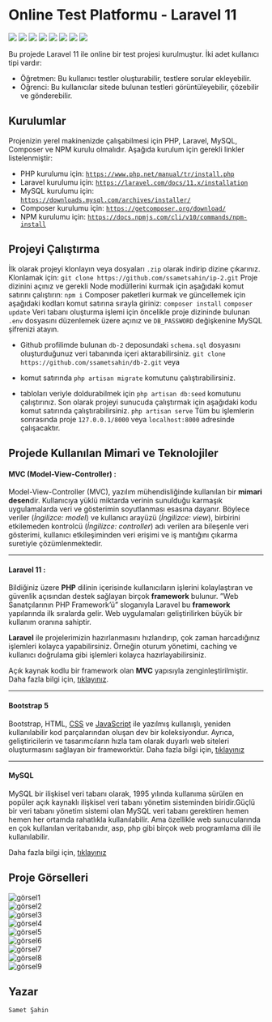 ﻿# Online Test Platformu - Laravel 11
![](https://img.shields.io/badge/HTML5-E34F26?style=for-the-badge&logo=html5&logoColor=white)
![](https://img.shields.io/badge/CSS3-1572B6?style=for-the-badge&logo=css3&logoColor=white)
![](https://img.shields.io/badge/JavaScript-F7DF1E?style=for-the-badge&logo=javascript&logoColor=black)
![](https://img.shields.io/badge/PHP-777BB4?style=for-the-badge&logo=php&logoColor=white)
![](https://img.shields.io/badge/MySQL-00000F?style=for-the-badge&logo=mysql&logoColor=white)
![](https://img.shields.io/badge/npm-CB3837?style=for-the-badge&logo=npm&logoColor=white)
![](https://img.shields.io/badge/Bootstrap-563D7C?style=for-the-badge&logo=bootstrap&logoColor=white)
![](https://img.shields.io/badge/Laravel-FF2D20?style=for-the-badge&logo=laravel&logoColor=white)

Bu projede Laravel 11 ile online bir test projesi kurulmuştur. İki adet kullanıcı tipi vardır:
- Öğretmen: Bu kullanıcı testler oluşturabilir, testlere sorular ekleyebilir.
- Öğrenci: Bu kullanıcılar sitede bulunan testleri görüntüleyebilir, çözebilir ve gönderebilir.
## Kurulumlar

Projenizin yerel makinenizde çalışabilmesi için PHP, Laravel, MySQL, Composer ve NPM kurulu olmalıdır. Aşağıda kurulum için gerekli linkler listelenmiştir:

- PHP kurulumu için: [`https://www.php.net/manual/tr/install.php`](https://www.php.net/manual/tr/install.php)
- Laravel kurulumu için: [`https://laravel.com/docs/11.x/installation`](https://laravel.com/docs/11.x/installation)
- MySQL kurulumu için: [`https://downloads.mysql.com/archives/installer/`](https://downloads.mysql.com/archives/installer/)
- Composer kurulumu için: [`https://getcomposer.org/download/`](https://getcomposer.org/download/)
- NPM kurulumu için: [`https://docs.npmjs.com/cli/v10/commands/npm-install`](https://docs.npmjs.com/cli/v10/commands/npm-install)

## Projeyi Çalıştırma
İlk olarak projeyi klonlayın veya dosyaları `.zip` olarak indirip dizine çıkarınız. Klonlamak için:
`git clone https://github.com/ssametsahin/ip-2.git`
Proje dizinini açınız ve gerekli Node modüllerini kurmak için aşağıdaki komut satırını çalıştırın:
`npm i`
Composer paketleri kurmak ve güncellemek için aşağıdaki kodları komut satırına sırayla giriniz:
`composer install`
`composer update`
Veri tabanı oluşturma işlemi için öncelikle proje dizininde bulunan `.env` dosyasını düzenlemek üzere açınız ve `DB_PASSWORD` değişkenine MySQL şifrenizi atayın.
- Github profilimde bulunan `db-2` deposundaki `schema.sql` dosyasını oluşturduğunuz veri tabanında içeri aktarabilirsiniz.
`git clone https://github.com/ssametsahin/db-2.git`
veya

- komut satırında `php artisan migrate` komutunu çalıştırabilirsiniz.

- tabloları veriyle doldurabilmek için `php artisan db:seed` komutunu çalıştırınız.
Son olarak projeyi sunucuda çalıştırmak için aşağıdaki kodu komut satırında çalıştırabilirsiniz.
`php artisan serve`
Tüm bu işlemlerin sonrasında proje `127.0.0.1/8000` veya `localhost:8000` adresinde çalışacaktır.
## Projede Kullanılan Mimari ve Teknolojiler

#### **MVC (Model-View-Controller) :**
Model-View-Controller (MVC), yazılım mühendisliğinde kullanılan bir **mimari desen**dir. Kullanıcıya yüklü miktarda verinin sunulduğu karmaşık uygulamalarda veri ve gösterimin soyutlanması esasına dayanır. Böylece veriler (*İngilizce: model*) ve kullanıcı arayüzü (*İngilizce: view*), birbirini etkilemeden kontrolcü (*İngilizce: controller*) adı verilen ara bileşenle veri gösterimi, kullanıcı etkileşiminden veri erişimi ve iş mantığını çıkarma suretiyle çözümlenmektedir.
<hr>

#### **Laravel 11 :**
Bildiğiniz üzere **PHP** dilinin içerisinde kullanıcıların işlerini kolaylaştıran ve güvenlik açısından destek sağlayan birçok **framework** bulunur. ”Web Sanatçılarının PHP Framework’ü” sloganıyla Laravel bu **framework** yapılarında ilk sıralarda gelir. Web uygulamaları geliştirilirken büyük bir kullanım oranına sahiptir.

**Laravel**  ile projelerimizin hazırlanmasını hızlandırıp, çok zaman harcadığınız işlemleri kolayca yapabilirsiniz. Örneğin oturum yönetimi, caching ve kullanıcı doğrulama gibi işlemleri kolayca hazırlayabilirsiniz.

Açık kaynak kodlu bir framework olan  **MVC**  yapısıyla zenginleştirilmiştir.
Daha fazla bilgi için, [tıklayınız](https://laravel.com/docs/11.x/).
<hr>

#### **Bootstrap 5**
Bootstrap, HTML, [CSS](https://www.argenova.com.tr/css "CSS") ve [JavaScript](https://www.argenova.com.tr/javascript "JavaScript") ile yazılmış kullanışlı, yeniden kullanılabilir kod parçalarından oluşan dev bir koleksiyondur. Ayrıca, geliştiricilerin ve tasarımcıların hızla tam olarak duyarlı web siteleri oluşturmasını sağlayan bir frameworktür.
Daha fazla bilgi için, [tıklayınız](https://getbootstrap.com/docs/5.0/getting-started/introduction/)
<hr>


#### **MySQL**
MySQL bir ilişkisel veri tabanı olarak, 1995 yılında kullanıma sürülen en popüler açık kaynaklı ilişkisel veri tabanı yönetim sisteminden biridir.Güçlü bir veri tabanı yönetim sistemi olan MySQL veri tabanı gerektiren hemen hemen her ortamda rahatlıkla kullanılabilir. Ama özellikle web sunucularında en çok kullanılan veritabanıdır, asp, php gibi birçok web programlama dili ile kullanılabilir.

Daha fazla bilgi için, [tıklayınız](https://www.mysql.com/)

## Proje Görselleri
![görsel1](https://github.com/user-attachments/assets/de8768da-029b-408a-80b2-1d1b8054c2c4)
<br>
![görsel2](https://github.com/user-attachments/assets/1763251c-801a-4e00-92f2-b2ff99ff6282)
<br>
![görsel3](https://github.com/user-attachments/assets/cb5e15ce-bb43-416c-b5ef-2bd7fe6184c9)
<br>
![görsel4](https://github.com/user-attachments/assets/9cbb08e6-9345-4258-bd32-8051cd2f25a2)
<br>
![görsel5](https://github.com/user-attachments/assets/9730a6ea-15fe-4857-bc57-635b181d7caf)
<br>
![görsel6](https://github.com/user-attachments/assets/37ea40c8-b36e-44e8-bffa-b9d5778aeb45)
<br>
![görsel7](https://github.com/user-attachments/assets/7cf9c754-534f-4e5e-9e4a-42a274721d22)
<br>
![görsel8](https://github.com/user-attachments/assets/1f0055bd-dd88-4517-9a7e-cc602a19abb3)
<br>
![görsel9](https://github.com/user-attachments/assets/3d4a6506-87fd-4341-aec6-72c2ba166d1e)


## Yazar
`Samet Şahin`
<br>
